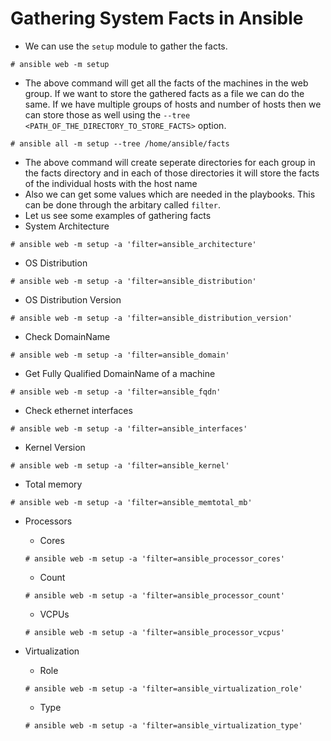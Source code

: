 # Gathering System Facts in Ansible

- We can use the `setup` module to gather the facts.

```
# ansible web -m setup
```

- The above command will get all the facts of the machines in the web group. If we want to store the gathered facts as a file we can do the same. If we have multiple groups of hosts and number of hosts then we can store those as well using the `--tree <PATH_OF_THE_DIRECTORY_TO_STORE_FACTS>` option.

```
# ansible all -m setup --tree /home/ansible/facts
```

- The above command will create seperate directories for each group in the facts directory and in each of those directories it will store the facts of the individual hosts with the host name
- Also we can get some values which are needed in the playbooks. This can be done through the arbitary called `filter`.
- Let us see some examples of gathering facts
- System Architecture

```
# ansible web -m setup -a 'filter=ansible_architecture'
```

- OS Distribution

```
# ansible web -m setup -a 'filter=ansible_distribution'
```

- OS Distribution Version

```
# ansible web -m setup -a 'filter=ansible_distribution_version'
```

- Check DomainName

```
# ansible web -m setup -a 'filter=ansible_domain'
```

- Get Fully Qualified DomainName of a machine

```
# ansible web -m setup -a 'filter=ansible_fqdn'
```

- Check ethernet interfaces

```
# ansible web -m setup -a 'filter=ansible_interfaces'
```

- Kernel Version

```
# ansible web -m setup -a 'filter=ansible_kernel'
```

- Total memory

```
# ansible web -m setup -a 'filter=ansible_memtotal_mb'
```

- Processors
	- Cores

	```
	# ansible web -m setup -a 'filter=ansible_processor_cores'
	```

	- Count

	```
	# ansible web -m setup -a 'filter=ansible_processor_count'
	```

	- VCPUs

	```
	# ansible web -m setup -a 'filter=ansible_processor_vcpus'
	```

- Virtualization
	- Role

	```
	# ansible web -m setup -a 'filter=ansible_virtualization_role'
	```

	- Type

	```
	# ansible web -m setup -a 'filter=ansible_virtualization_type'
	```

